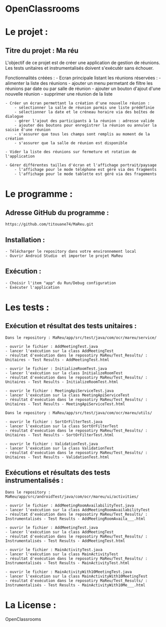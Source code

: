 # OpenClassrooms

Le projet :
===========
Titre du projet : Ma réu
------------------------------
L'objectif de ce projet est de créer une application de gestion de réunions.
Les tests unitaires et instrumentalisés doivent s'exécutér sans échouer.

Fonctionnalités créées :
    - Ecran principale listant les réunions réservées :
        - alimenter la liste des réunions
        - ajouter un menu permetant de filtre les réunions par date ou par salle de réunion
        - ajouter un bouton d'ajout d'une nouvelle réunion
        - supprimer une réunion de la liste

    - Créer un écran permettant la création d'une nouvelle réunion :
        - sélectionner la salle de réunion parmis une liste prédéfinie
        - sélectionner la date et le créneau horaire via des boîtes de dialogue
        - gérer l'ajout des participants à la réunion : adresse valide
        - ajouter des boutons pour enregistrer la réunion ou annuler la saisie d'une réunion
        - s'assurer que tous les champs sont remplis au moment de la création
        - s'assurer que la salle de réunion est disponible

    - Vider la liste des réunions sur fermeture et rotation de l'application

    - Gérer différentes tailles d'écran et l'affichage portrait/paysage
        - l'affichage pour le mode téléphone est géré via des fragments
        - l'affichage pour le mode tablette est géré via des fragements


Le programme :
==============
Adresse GitHub du programme :
-----------------------------
    https://github.com/titouane74/MaReu.git

Installation :
------------
    - Télécharger le repository dans votre environnement local
    - Ouvrir Android Studio  et importer le projet MaReu

Exécution :
-----------
    - Choisir l'item "app" du Run/Debug configuration
    - Exécuter l'application


Les tests :
===========
Exécution et résultat des tests unitaires :
-------------------------------------------

    Dans le repository : MaReu/app/src/test/java/com/ocr/mareu/service/

	- ouvrir le fichier : AddMeetingTest.java
	- lancer l'exécution sur la class AddMeetingTest
	- résultat d'exécution dans le reposotiry MaReu/Test_Results/ :  Unitaires - Test Results - AddMeetingTest.html

	- ouvrir le fichier : InitializeRoomTest.java
	- lancer l'exécution sur la class InitializeRoomTest
	- résultat d'exécution dans le reposotiry MaReu/Test_Results/ :  Unitaires - Test Results - InitializeRoomTest.html

	- ouvrir le fichier : MeetingApiServiceTest.java
	- lancer l'exécution sur la class MeetingApiServiceTest
	- résultat d'exécution dans le reposotiry MaReu/Test_Results/ :  Unitaires - Test Results - MeetingApiServiceTest.html

    Dans le repository : MaReu/app/src/test/java/com/ocr/mareu/utils/

	- ouvrir le fichier : SortOrFilterTest.java
	- lancer l'exécution sur la class SortOrFilterTest
	- résultat d'exécution dans le reposotiry MaReu/Test_Results/ :  Unitaires - Test Results - SortOrFilterTest.html

	- ouvrir le fichier : ValidationTest.java
	- lancer l'exécution sur la class ValidationTest
	- résultat d'exécution dans le reposotiry MaReu/Test_Results/ :  Unitaires - Test Results - ValidationTest.html


Exécutions et résultats des tests instrumentalisés :
----------------------------------------------------

	Dans le repository : MaReu/app/src/androidTest/java/com/ocr/mareu/ui/activities/

	- ouvrir le fichier : AddMeetingRoomAvailabilityTest.java
	- lancer l'exécution sur la class AddMeetingRoomAvailabilityTest
	- résultat d'exécution dans le reposotiry MaReu/Test_Results/ : Instrumentalisés - Test Results - AddMeetingRoomAvaila___.html

	- ouvrir le fichier : AddMeetingTest.java
	- lancer l'exécution sur la class AddMeetingTest
	- résultat d'exécution dans le reposotiry MaReu/Test_Results/ : Instrumentalisés - Test Results - AddMeetingTest.html

	- ouvrir le fichier : MainActivityTest.java
	- lancer l'exécution sur la class MainActivityTest
	- résultat d'exécution dans le reposotiry MaReu/Test_Results/ : Instrumentalisés - Test Results - MainActivityTest.html

	- ouvrir le fichier : MainActivityWith10MeetingTest.java
	- lancer l'exécution sur la class MainActivityWith10MeetingTest
	- résultat d'exécution dans le reposotiry MaReu/Test_Results/ : Instrumentalisés - Test Results - MainActivityWith10Me___.html


La License :
============
OpenClassrooms
